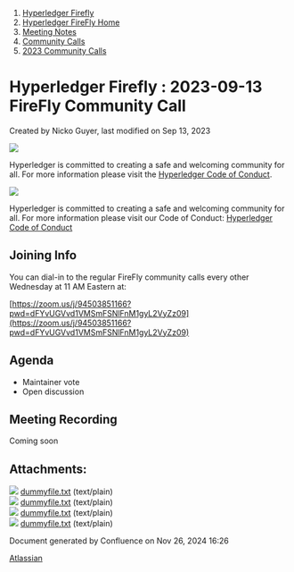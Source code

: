 1. [Hyperledger Firefly](index.html)
2. [Hyperledger FireFly Home](Hyperledger-FireFly-Home_20152345.html)
3. [Meeting Notes](Meeting-Notes_20156412.html)
4. [Community Calls](Community-Calls_20154671.html)
5. [2023 Community Calls](2023-Community-Calls_20156654.html)

# Hyperledger Firefly : 2023-09-13 FireFly Community Call

Created by Nicko Guyer, last modified on Sep 13, 2023

![](https://wiki.hyperledger.org/download/attachments/2392771/welcome.png?version=2&modificationDate=1572450107000&api=v2)

Hyperledger is committed to creating a safe and welcoming community for all. For more information please visit the [Hyperledger Code of Conduct](https://lf-hyperledger.atlassian.net/wiki/spaces/HYP/pages/19595281/Hyperledger+Code+of+Conduct).

![](https://wiki.hyperledger.org/download/attachments/29034696/Antitrustnotice.png?version=1&modificationDate=1581695654000&api=v2)

Hyperledger is committed to creating a safe and welcoming community for all. For more information please visit our Code of Conduct: [Hyperledger Code of Conduct](https://lf-hyperledger.atlassian.net/wiki/spaces/HYP/pages/19595281/Hyperledger+Code+of+Conduct)

## Joining Info

You can dial-in to the regular FireFly community calls every other Wednesday at 11 AM Eastern at:

[https://zoom.us/j/94503851166?pwd=dFYvUGVvd1VMSmFSNlFnM1gyL2VyZz09](https://zoom.us/j/94503851166?pwd=dFYvUGVvd1VMSmFSNlFnM1gyL2VyZz09)

## Agenda

- Maintainer vote
- Open discussion

## Meeting Recording

Coming soon

## Attachments:

![](images/icons/bullet_blue.gif) [dummyfile.txt](attachments/20155073/20156698.txt) (text/plain)  
![](images/icons/bullet_blue.gif) [dummyfile.txt](attachments/20155073/20156699.txt) (text/plain)  
![](images/icons/bullet_blue.gif) [dummyfile.txt](attachments/20155073/20156700.txt) (text/plain)  
![](images/icons/bullet_blue.gif) [dummyfile.txt](attachments/20155073/20156697.txt) (text/plain)

Document generated by Confluence on Nov 26, 2024 16:26

[Atlassian](http://www.atlassian.com/)
